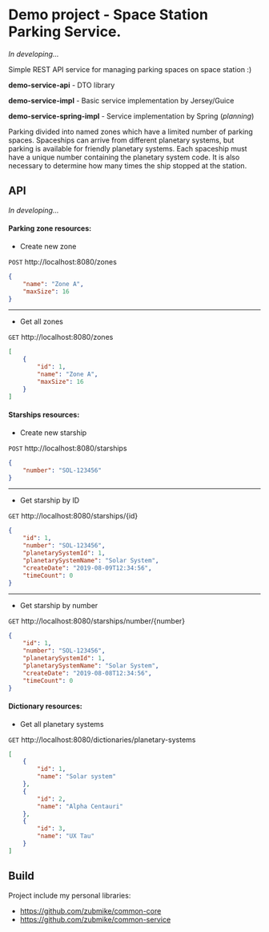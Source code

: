 # Demo project - Space Station Parking Service.

_In developing..._

Simple REST API service for managing parking spaces on space station :)

**demo-service-api** - DTO library

**demo-service-impl** - Basic service implementation by Jersey/Guice

**demo-service-spring-impl** - Service implementation by Spring (_planning_)

Parking divided into named zones which have a limited number of parking spaces. Spaceships can arrive from different planetary systems, but parking is available for friendly planetary systems. Each spaceship must have a unique number containing the planetary system code. It is also necessary to determine how many times the ship stopped at the station.


## API

_In developing..._

#### Parking zone resources:

- Create new zone

`POST` http://localhost:8080/zones
```json
{
    "name": "Zone A",
    "maxSize": 16
}
```
---
- Get all zones

`GET` http://localhost:8080/zones
```json
[
    {
        "id": 1,  
        "name": "Zone A",
        "maxSize": 16
    }
]
```


#### Starships resources:
- Create new starship 

`POST` http://localhost:8080/starships
```json
{
    "number": "SOL-123456"
}
```
---
- Get starship by ID
 
`GET` http://localhost:8080/starships/{id}
```json
{
    "id": 1,    
    "number": "SOL-123456",
    "planetarySystemId": 1,
    "planetarySystemName": "Solar System",
    "createDate": "2019-08-09T12:34:56",
    "timeCount": 0
}
```
---
- Get starship by number
 
`GET` http://localhost:8080/starships/number/{number}
```json
{
    "id": 1,    
    "number": "SOL-123456",
    "planetarySystemId": 1,
    "planetarySystemName": "Solar System",
    "createDate": "2019-08-08T12:34:56",
    "timeCount": 0
}
```

#### Dictionary resources:
- Get all planetary systems 

`GET` http://localhost:8080/dictionaries/planetary-systems
```json
[
    {
        "id": 1,
        "name": "Solar system"
    },
    {
        "id": 2,
        "name": "Alpha Centauri"
    },
    {
        "id": 3,
        "name": "UX Tau"
    }
]
```

## Build

Project include my personal libraries: 
 - https://github.com/zubmike/common-core
 - https://github.com/zubmike/common-service
